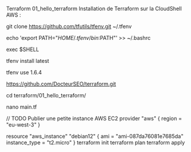 Terraform
01_hello_terraform
Installation de Terraform sur la CloudShell AWS :

git clone https://github.com/tfutils/tfenv.git ~/.tfenv

echo 'export PATH="$HOME/.tfenv/bin:$PATH"' >> ~/.bashrc

exec $SHELL

tfenv install latest

tfenv use 1.6.4

https://github.com/DocteurSEO/terraform.git

cd terraform/01_hello_terraform/

nano main.tf

// TODO Publier une petite instance AWS EC2
provider "aws" {
 region = "eu-west-3"
}

resource "aws_instance" "debian12" {
ami           = "ami-087da76081e7685da"
instance_type = "t2.micro"
}
terraform init
terraform plan
terraform apply
